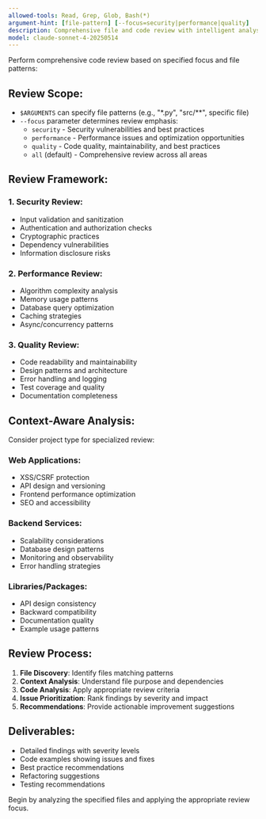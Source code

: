 ```yaml
---
allowed-tools: Read, Grep, Glob, Bash(*)
argument-hint: [file-pattern] [--focus=security|performance|quality]
description: Comprehensive file and code review with intelligent analysis
model: claude-sonnet-4-20250514
---
```


Perform comprehensive code review based on specified focus and file patterns:

## Review Scope:
- `$ARGUMENTS` can specify file patterns (e.g., "*.py", "src/**", specific file)
- `--focus` parameter determines review emphasis:
  - `security` - Security vulnerabilities and best practices
  - `performance` - Performance issues and optimization opportunities
  - `quality` - Code quality, maintainability, and best practices
  - `all` (default) - Comprehensive review across all areas

## Review Framework:

### 1. Security Review:
- Input validation and sanitization
- Authentication and authorization checks
- Cryptographic practices
- Dependency vulnerabilities
- Information disclosure risks

### 2. Performance Review:
- Algorithm complexity analysis
- Memory usage patterns
- Database query optimization
- Caching strategies
- Async/concurrency patterns

### 3. Quality Review:
- Code readability and maintainability
- Design patterns and architecture
- Error handling and logging
- Test coverage and quality
- Documentation completeness

## Context-Aware Analysis:
Consider project type for specialized review:

### Web Applications:
- XSS/CSRF protection
- API design and versioning
- Frontend performance optimization
- SEO and accessibility

### Backend Services:
- Scalability considerations
- Database design patterns
- Monitoring and observability
- Error handling strategies

### Libraries/Packages:
- API design consistency
- Backward compatibility
- Documentation quality
- Example usage patterns

## Review Process:
1. **File Discovery**: Identify files matching patterns
2. **Context Analysis**: Understand file purpose and dependencies
3. **Code Analysis**: Apply appropriate review criteria
4. **Issue Prioritization**: Rank findings by severity and impact
5. **Recommendations**: Provide actionable improvement suggestions

## Deliverables:
- Detailed findings with severity levels
- Code examples showing issues and fixes
- Best practice recommendations
- Refactoring suggestions
- Testing recommendations

Begin by analyzing the specified files and applying the appropriate review focus.